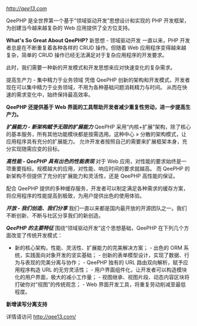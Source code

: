 *http://qee13.com*

QeePHP 是全世界第一个基于“领域驱动开发”思想设计和实现的 PHP 开发框架，为创建当今越来越复杂的 Web 应用提供了全方位支持。


**What's So Great About QeePHP?**
新思想 - 领域驱动开发
一直以来，PHP 开发者总是在不断重复着各种各样的 CRUD 操作。但随着 Web 应用程序变得越来越复杂，简单的 CRUD 操作已经无法满足对于复杂应用程序的开发要求。

此时，我们需要一种新的开发模式和开发思想来应对快速变化的复杂需求。

提高生产力 - 集中精力于业务领域
凭借 QeePHP 创新的架构和开发模式，开发者现在可以集中精力于业务领域，不用为各种基础问题消耗精力与时间。 从而在快速的需求变化中，始终保持最高效率。

**QeePHP 还提供基于 Web 界面的工具帮助开发者减少重复性劳动，进一步提高生产力。**

***扩展能力 - 新架构赋予无限的扩展能力***
QeePHP 采用“内核+扩展”架构，除了核心的基本服务，所有其他功能模块都是按需选用。这种中心 » 分散的架构模式，让应用程序具有充分的扩展能力。 允许开发者按照自己的需要来扩展框架本身，充分实现随需应变的目标。

***高性能 - QeePHP 具有出色的性能表现***
对于 Web 应用，对性能的要求始终是一项重要指标。规模越大的应用，对性能、响应时间的要求就越高。 而 QeePHP 的新架构不但提供了充分的扩展能力和灵活性，还是 QeePHP 高性能的保证。

配合 QeePHP 提供的多种缓存服务，开发者可以制定满足各种需求的缓存方案，将应用程序的性能提高到极致，为用户提供出色的使用体验。

***开放 - 我们创造、我们分享***
我们一直以来都是国内最开放的开源团队之一。我们不断创新、不断与社区分享我们的新创造。

***QeePHP 的主要特征***
围绕“领域驱动开发”这个思­想基础，QeePHP 在下列几个方面改变了传统开发模式：

- 新的核心架构，性能、灵活性、­扩展能力的完美解决方案； - 出色的 ORM 系统，实践面向对象开发的坚实基础； - 创新的表单模型设计，实现­了数据、行为与表现的完美分离与协作； - QeePHP 独有的 URL 路由双向解析，赋予应用程序构造 URL 的无穷灵活性； - 用户界面组件化，让开发者可­以构造模块化的用户界面，极大的减小工作量； - 视图继承、视图片段、动态内­容区块将打破你对“视图”的传统观念； - Web 界面开发工具，将重复劳动削­减至最低程度。

**新增读写分离支持**

详情请访问 http://qee13.com/
